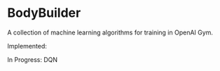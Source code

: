 # BodyBuilder #

A collection of machine learning algorithms for training in OpenAI Gym.

Implemented:

In Progress:
DQN
